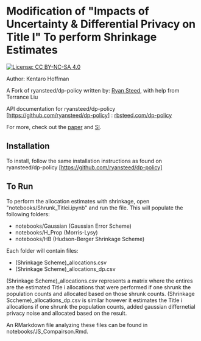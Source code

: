 # Modification of "Impacts of Uncertainty & Differential Privacy on Title I" To perform Shrinkage Estimates 

[![License: CC BY-NC-SA 4.0](https://img.shields.io/badge/License-CC%20BY--NC--SA%204.0-lightgrey.svg)](https://creativecommons.org/licenses/by-nc-sa/4.0/)

Author: Kentaro Hoffman

A Fork of ryansteed/dp-policy written by: [Ryan Steed](rbsteed.com), with help from Terrance Liu

API documentation for ryansteed/dp-policy [https://github.com/ryansteed/dp-policy] : [rbsteed.com/dp-policy](https://rbsteed.com/dp-policy/)

For more, check out the [paper](https://rbsteed.com/referral/dp-policy) and [SI](https://www-science-org.cmu.idm.oclc.org/doi/suppl/10.1126/science.abq4481/suppl_file/science.abq4481_sm.pdf).

## Installation

To install, follow the same installation instructions as found on ryansteed/dp-policy [https://github.com/ryansteed/dp-policy]


## To Run

To perform the allocation estimates with shrinkage, open "notebooks/Shrunk_Titlei.ipynb" and run the file. This will populate the following folders:

- notebooks/Gaussian (Gaussian Error Scheme)  
- notebooks/H_Prop (Morris-Lysy)
- notebooks/HB (Hudson-Berger Shrinkage Scheme)

Each folder will contain files:

- (Shrinkage Scheme)_allocations.csv 
- (Shrinkage Scheme)_allocations_dp.csv 

(Shrinkage Scheme)_allocations.csv represents a matrix where the entires are the estimated Title i allocations that were performed if one shrunk the population counts and allocated based on those shrunk counts. (Shrinkage Sccheme)_allocations_dp.csv is similar however it estimates the Title i allocations if one shrunk the population counts, added gaussian differnetial privacy noise and allocated based on the result. 

An RMarkdown file analyzing these files can be found in notebooks/JS_Compairson.Rmd.

